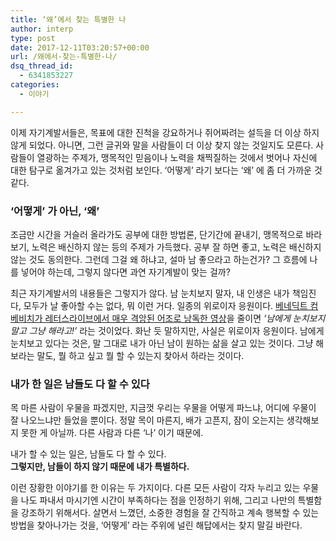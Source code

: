 ```yaml
---
title: ‘왜’에서 찾는 특별한 나
author: interp
type: post
date: 2017-12-11T03:20:57+00:00
url: /왜에서-찾는-특별한-나/
dsq_thread_id:
  - 6341853227
categories:
  - 이야기

---
```

이제 자기계발서들은, 목표에 대한 진척을 강요하거나 쥐어짜려는 설득을 더 이상 하지 않게 되었다. 아니면, 그런 글귀와 말을 사람들이 더 이상 찾지 않는 것일지도 모른다. 사람들이 열광하는 주제가, 맹목적인 믿음이나 노력을 채찍질하는 것에서 벗어나 자신에 대한 탐구로 옮겨가고 있는 것처럼 보인다. &#8216;어떻게&#8217; 라기 보다는 &#8216;왜&#8217; 에 좀 더 가까운 것 같다.

### &#8216;어떻게&#8217; 가 아닌, &#8216;왜&#8217;

조금만 시간을 거슬러 올라가도 공부에 대한 방법론, 단기간에 끝내기, 맹목적으로 바라보기, 노력은 배신하지 않는 등의 주제가 가득했다. 공부 잘 하면 좋고, 노력은 배신하지 않는 것도 동의한다. 그런데 그걸 왜 하냐고, 설마 남 좋으라고 하는건가? 그 흐름에 나를 넣어야 하는데, 그렇지 않다면 과연 자기계발이 맞는 걸까?

최근 자기계발서의 내용들은 그렇지가 않다. 남 눈치보지 말자, 내 인생은 내가 책임진다, 모두가 날 좋아할 수는 없다, 뭐 이런 거다. 일종의 위로이자 응원이다. [베네딕트 컴베비치가 레터스라이브에서 매우 격앙된 어조로 낭독한 영상][1]을 줄이면 _&#8216;남에게 눈치보지 말고 그냥 해라고!&#8217;_ 라는 것이었다. 화난 듯 말하지만, 사실은 위로이자 응원이다. 남에게 눈치보고 있다는 것은, 말 그대로 내가 아닌 남이 원하는 삶을 살고 있는 것이다. 그냥 해보라는 말도, 뭘 하고 싶고 뭘 할 수 있는지 찾아서 하라는 것이다.

### 내가 한 일은 남들도 다 할 수 있다

목 마른 사람이 우물을 파겠지만, 지금껏 우리는 우물을 어떻게 파느냐, 어디에 우물이 잘 나오느냐만 들었을 뿐이다. 정말 목이 마른지, 배가 고픈지, 잠이 오는지는 생각해보지 못한 게 아닐까. 다른 사람과 다른 &#8216;나&#8217; 이기 때문에.

<p style="text-align: left;">
  내가 할 수 있는 일은, 남들도 다 할 수 있다.<br /> <strong>그렇지만, 남들이 하지 않기 때문에 내가 특별하다.</strong>
</p>

이런 장황한 이야기를 한 이유는 두 가지이다. 다른 모든 사람이 각자 누리고 있는 우물을 나도 파내서 마시기엔 시간이 부족하다는 점을 인정하기 위해, 그리고 나만의 특별함을 강조하기 위해서다. 살면서 느꼈던, 소중한 경험을 잘 간직하고 계속 행복할 수 있는 방법을 찾아나가는 것을, &#8216;어떻게&#8217; 라는 주위에 널린 해답에서는 찾지 말길 바란다.

 [1]: https://www.youtube.com/watch?v=VnSMIgsPj5M